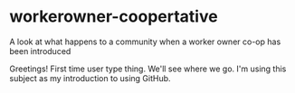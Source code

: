 # workerowner-coopertative
A look at what happens to a community when a worker owner co-op has been introduced

Greetings!
First time user type thing. We'll see where we go. 
I'm using this subject as my introduction to using GitHub. 
